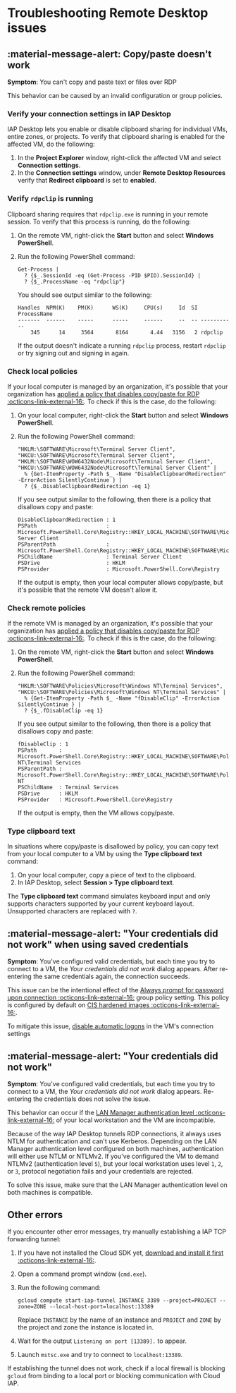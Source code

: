 # Troubleshooting Remote Desktop issues

## :material-message-alert: Copy/paste doesn't work

**Symptom**: You can't copy and paste text or files over RDP

This behavior can be caused by an invalid configuration or group policies.

### Verify your connection settings in IAP Desktop 

IAP Desktop lets you enable or disable clipboard sharing for individual VMs, entire zones, or projects. To verify
that clipboard sharing is enabled for the affected VM, do the following:

1.  In the **Project Explorer** window, right-click the affected VM and select **Connection settings**.
1.  In the **Connection settings** window, under **Remote Desktop Resources** verify that **Redirect clipboard** is set to **enabled**.

### Verify `rdpclip` is running

Clipboard sharing requires that `rdpclip.exe` is running in your remote session. To verify that this
process is running, do the following:

1.  On the remote VM, right-click the **Start** button and select **Windows PowerShell**.
1.  Run the following PowerShell command:

        Get-Process | 
          ? {$_.SessionId -eq (Get-Process -PID $PID).SessionId} | 
          ? {$_.ProcessName -eq "rdpclip"}

    You should see output similar to the following:
    
        Handles  NPM(K)    PM(K)      WS(K)     CPU(s)     Id  SI ProcessName
        -------  ------    -----      -----     ------     --  -- -----------
            345      14     3564       8164       4.44   3156   2 rdpclip

    If the output doesn't indicate a running `rdpclip` process, restart `rdpclip` or try signing out
    and signing in again.

### Check local policies

If your local computer is managed by an organization, it's possible that your organization
has [applied a policy that disables copy/paste for RDP :octicons-link-external-16:](https://learn.microsoft.com/en-us/azure/virtual-desktop/configure-device-redirections#disable-redirection-on-the-local-device).
To check if this is the case, do the following:

1.  On your local computer, right-click the **Start** button and select **Windows PowerShell**.
1.  Run the following PowerShell command:

        "HKLM:\SOFTWARE\Microsoft\Terminal Server Client",
        "HKCU:\SOFTWARE\Microsoft\Terminal Server Client",
        "HKLM:\SOFTWARE\WOW6432Node\Microsoft\Terminal Server Client",
        "HKCU:\SOFTWARE\WOW6432Node\Microsoft\Terminal Server Client" |
          % {Get-ItemProperty -Path $_ -Name "DisableClipboardRedirection" -ErrorAction SilentlyContinue } | 
          ? {$_.DisableClipboardRedirection -eq 1}

    If you see output similar to the following, then there is a policy that disallows copy and paste:
    
        DisableClipboardRedirection : 1
        PSPath                      : Microsoft.PowerShell.Core\Registry::HKEY_LOCAL_MACHINE\SOFTWARE\Microsoft\Terminal Server Client
        PSParentPath                : Microsoft.PowerShell.Core\Registry::HKEY_LOCAL_MACHINE\SOFTWARE\Microsoft
        PSChildName                 : Terminal Server Client
        PSDrive                     : HKLM
        PSProvider                  : Microsoft.PowerShell.Core\Registry

    If the output is empty, then your local computer allows copy/paste, but it's possible that the remote VM doesn't allow it.
    
### Check remote policies

If the remote VM is managed by an organization, it's possible that your organization
has [applied a policy that disables copy/paste for RDP :octicons-link-external-16:](https://admx.help/?Category=Windows_10_2016&Policy=Microsoft.Policies.TerminalServer::TS_CLIENT_CLIPBOARD).
To check if this is the case, do the following:


1.  On the remote VM, right-click the **Start** button and select **Windows PowerShell**.
1.  Run the following PowerShell command:

        "HKLM:\SOFTWARE\Policies\Microsoft\Windows NT\Terminal Services",
        "HKCU:\SOFTWARE\Policies\Microsoft\Windows NT\Terminal Services" |
          % {Get-ItemProperty -Path $_ -Name "fDisableClip" -ErrorAction SilentlyContinue } | 
          ? {$_.fDisableClip -eq 1}


    If you see output similar to the following, then there is a policy that disallows copy and paste:
    
        fDisableClip : 1
        PSPath       : Microsoft.PowerShell.Core\Registry::HKEY_LOCAL_MACHINE\SOFTWARE\Policies\Microsoft\Windows NT\Terminal Services
        PSParentPath : Microsoft.PowerShell.Core\Registry::HKEY_LOCAL_MACHINE\SOFTWARE\Policies\Microsoft\Windows NT
        PSChildName  : Terminal Services
        PSDrive      : HKLM
        PSProvider   : Microsoft.PowerShell.Core\Registry

    If the output is empty, then the VM allows copy/paste.
    
### Type clipboard text

In situations where copy/paste is disallowed by policy, you can copy text from your local computer to a VM
by using the **Type clipboard text** command:

1.  On your local computer, copy a piece of text to the clipboard.
1.  In IAP Desktop, select **Session > Type clipboard text**.

The **Type clipboard text** command simulates keyboard input and only supports characters supported
by your current keyboard layout. Unsupported characters are replaced with `?`.
    
## :material-message-alert: "Your credentials did not work" when using saved credentials

**Symptom**: You've configured valid credentials, but each time you try to connect to a VM, the _Your credentials did not work_ dialog appears. 
After re-entering the same credentials again, the connection succeeds.

This issue can be the intentional effect of the
[Always prompt for password upon connection :octicons-link-external-16:](https://admx.help/?Category=Windows_10_2016&Policy=Microsoft.Policies.TerminalServer::TS_PASSWORD) 
group policy setting. This policy is configured by default on [CIS hardened images :octicons-link-external-16:](https://www.cisecurity.org/cis-hardened-images/google/).

To mitigate this issue,  [disable automatic logons](toolwindow-connection-settings.md#remote-desktop-security-settings) in
the VM's connection settings

## :material-message-alert: "Your credentials did not work"

**Symptom**: You've configured valid credentials, but each time you try to connect to a VM, the _Your credentials did not work_ 
dialog appears. Re-entering the credentials does not solve the issue.

This behavior can occur if the [LAN Manager authentication level :octicons-link-external-16:](https://docs.microsoft.com/en-us/windows/security/threat-protection/security-policy-settings/network-security-lan-manager-authentication-level) of your local workstation and the VM are incompatible.

Because of the way IAP Desktop tunnels RDP connections, it always uses NTLM for authentication and can't use Kerberos. 
Depending on the LAN Manager authentication level configured on both machines, authentication will either use NTLM or NTLMv2.
If you've configured the VM to demand NTLMv2 (authentication level `5`), but your local workstation uses level `1`, `2`, or `3`, protocol 
negotiation fails and your credentials are rejected.

To solve this issue, make sure that the LAN Manager authentication level on both machines is compatible.


## Other errors

If you encounter other error messages, try manually establishing a IAP TCP forwarding tunnel:

1.  If you have not installed the Cloud SDK yet, 
    [download and install it first :octicons-link-external-16:](https://cloud.google.com/sdk/docs/downloads-interactive).
1.  Open a command prompt window (`cmd.exe`).
1.  Run the following command: 
    
        gcloud compute start-iap-tunnel INSTANCE 3389 --project=PROJECT --zone=ZONE --local-host-port=localhost:13389
         
    Replace `INSTANCE` by the name of an instance and `PROJECT` and `ZONE` by 
    the project and zone the instance is located in.
    
1.  Wait for the output `Listening on port [13389].` to appear.
1.  Launch `mstsc.exe` and try to connect to `localhost:13389`.

If establishing the tunnel does not work, check if a local firewall is blocking `gcloud`
from binding to a local port or blocking communication with Cloud IAP.
